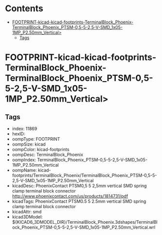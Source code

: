 



Contents
========

* [FOOTPRINT-kicad-kicad-footprints-TerminalBlock_Phoenix-TerminalBlock_Phoenix_PTSM-0,5-5-2,5-V-SMD_1x05-1MP_P2.50mm_Vertical>](#footprint-kicad-kicad-footprints-terminalblock_phoenix-terminalblock_phoenix_ptsm-05-5-25-v-smd_1x05-1mp_p250mm_vertical)
	* [Tags](#tags)

# FOOTPRINT-kicad-kicad-footprints-TerminalBlock_Phoenix-TerminalBlock_Phoenix_PTSM-0,5-5-2,5-V-SMD_1x05-1MP_P2.50mm_Vertical>

## Tags

- index: 11869
- hexID: 
- oompType: FOOTPRINT
- oompSize: kicad
- oompColor: kicad-footprints
- oompDesc: TerminalBlock_Phoenix
- oompIndex: TerminalBlock_Phoenix_PTSM-0,5-5-2,5-V-SMD_1x05-1MP_P2.50mm_Vertical
- oompName: kicad-footprints/TerminalBlock_Phoenix/TerminalBlock_Phoenix_PTSM-0,5-5-2,5-V-SMD_1x05-1MP_P2.50mm_Vertical
- kicadDesc: PhoenixContact PTSM0,5 5 2,5mm vertical SMD spring clamp terminal block connector http://www.phoenixcontact.com/us/products/1814731/pdf
- kicadTags: PhoenixContact PTSM0.5 5 2.5mm vertical SMD spring clamp terminal block connector
- kicadAttr: smd
- kicad3DModel: ${KICAD6_3DMODEL_DIR}/TerminalBlock_Phoenix.3dshapes/TerminalBlock_Phoenix_PTSM-0,5-5-2,5-V-SMD_1x05-1MP_P2.50mm_Vertical.wrl
